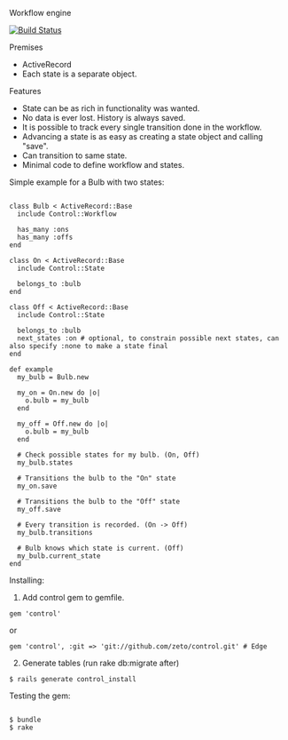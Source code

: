 Workflow engine

[![Build Status](https://secure.travis-ci.org/zeto/control.png)](http://travis-ci.org/zeto/control)

Premises
<ul>
<li>ActiveRecord</li>
<li>Each state is a separate object.</li>
</ul>

Features
<ul>
<li>State can be as rich in functionality was wanted.</li>
<li>No data is ever lost. History is always saved. </li>
<li>It is possible to track every single transition done in the workflow.</li>
<li>Advancing a state is as easy as creating a state object and calling "save".</li>
<li>Can transition to same state.</li>
<li>Minimal code to define workflow and states.</li>
</ul>

Simple example for a Bulb with two states:

<pre><code>
class Bulb < ActiveRecord::Base
  include Control::Workflow
  
  has_many :ons
  has_many :offs
end

class On < ActiveRecord::Base
  include Control::State
	
  belongs_to :bulb
end

class Off < ActiveRecord::Base
  include Control::State

  belongs_to :bulb
  next_states :on # optional, to constrain possible next states, can also specify :none to make a state final
end

def example
  my_bulb = Bulb.new
  
  my_on = On.new do |o|
    o.bulb = my_bulb
  end
  
  my_off = Off.new do |o|
    o.bulb = my_bulb
  end
  
  # Check possible states for my bulb. (On, Off)
  my_bulb.states
  
  # Transitions the bulb to the "On" state
  my_on.save
  
  # Transitions the bulb to the "Off" state
  my_off.save
  
  # Every transition is recorded. (On -> Off)
  my_bulb.transitions
  
  # Bulb knows which state is current. (Off)
  my_bulb.current_state
end
</code></pre>

Installing:

1. Add control gem to gemfile.
<pre><code>gem 'control'</code></pre>
or
<pre><code>gem 'control', :git => 'git://github.com/zeto/control.git' # Edge</code></pre>

2. Generate tables (run rake db:migrate after)
<pre><code>$ rails generate control_install</pre></code>

Testing the gem:
<pre><code>
$ bundle
$ rake
</pre></code>

